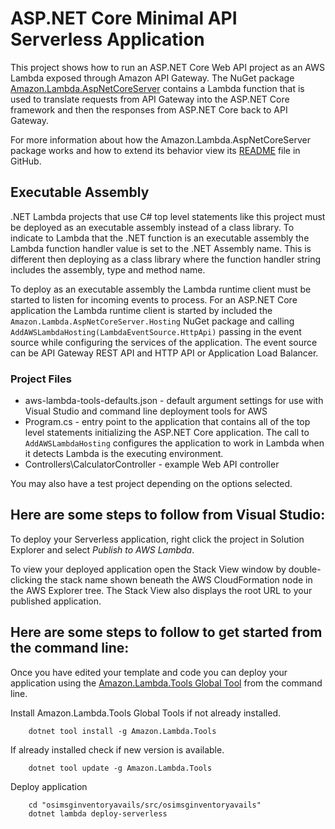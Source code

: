 # ASP.NET Core Minimal API Serverless Application

This project shows how to run an ASP.NET Core Web API project as an AWS Lambda exposed through Amazon API Gateway. The NuGet package [Amazon.Lambda.AspNetCoreServer](https://www.nuget.org/packages/Amazon.Lambda.AspNetCoreServer) contains a Lambda function that is used to translate requests from API Gateway into the ASP.NET Core framework and then the responses from ASP.NET Core back to API Gateway.



For more information about how the Amazon.Lambda.AspNetCoreServer package works and how to extend its behavior view its [README](https://github.com/aws/aws-lambda-dotnet/blob/master/Libraries/src/Amazon.Lambda.AspNetCoreServer/README.md) file in GitHub.

## Executable Assembly ##

.NET Lambda projects that use C# top level statements like this project must be deployed as an executable assembly instead of a class library. To indicate to Lambda that the .NET function is an executable assembly the 
Lambda function handler value is set to the .NET Assembly name. This is different then deploying as a class library where the function handler string includes the assembly, type and method name.

To deploy as an executable assembly the Lambda runtime client must be started to listen for incoming events to process. For an ASP.NET Core application the Lambda runtime client is started by included the
`Amazon.Lambda.AspNetCoreServer.Hosting` NuGet package and calling `AddAWSLambdaHosting(LambdaEventSource.HttpApi)` passing in the event source while configuring the services of the application. The
event source can be API Gateway REST API and HTTP API or Application Load Balancer.  

### Project Files ###

* aws-lambda-tools-defaults.json - default argument settings for use with Visual Studio and command line deployment tools for AWS
* Program.cs - entry point to the application that contains all of the top level statements initializing the ASP.NET Core application.
The call to `AddAWSLambdaHosting` configures the application to work in Lambda when it detects Lambda is the executing environment. 
* Controllers\CalculatorController - example Web API controller

You may also have a test project depending on the options selected.

## Here are some steps to follow from Visual Studio:

To deploy your Serverless application, right click the project in Solution Explorer and select *Publish to AWS Lambda*.

To view your deployed application open the Stack View window by double-clicking the stack name shown beneath the AWS CloudFormation node in the AWS Explorer tree. The Stack View also displays the root URL to your published application.

## Here are some steps to follow to get started from the command line:

Once you have edited your template and code you can deploy your application using the [Amazon.Lambda.Tools Global Tool](https://github.com/aws/aws-extensions-for-dotnet-cli#aws-lambda-amazonlambdatools) from the command line.

Install Amazon.Lambda.Tools Global Tools if not already installed.
```
    dotnet tool install -g Amazon.Lambda.Tools
```

If already installed check if new version is available.
```
    dotnet tool update -g Amazon.Lambda.Tools
```

Deploy application
```
    cd "osimsginventoryavails/src/osimsginventoryavails"
    dotnet lambda deploy-serverless
```
